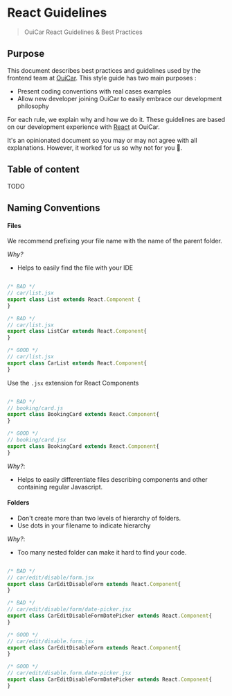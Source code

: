 # React Guidelines
> OuiCar React Guidelines &amp; Best Practices

## Purpose
This document describes best practices and guidelines used by the frontend team at [OuiCar](http://www.ouicar.fr/).
This style guide has two main purposes :
-  Present coding conventions with real cases examples
-	 Allow new developer joining OuiCar to easily embrace our development philosophy

For each rule, we explain why and how we do it.
These guidelines are based on our development experience with [React](https://facebook.github.io/react/) at OuiCar.

It's an opinionated document so you may or may not agree with all explanations. However, it worked for us so why not for you 🙂.

## Table of content
TODO

## Naming Conventions

#### Files

We recommend prefixing your file name with the name of the parent folder.

*Why?*

- Helps to easily find the file with your IDE


```javascript

/* BAD */
// car/list.jsx
export class List extends React.Component {
}

/* BAD */
// car/list.jsx
export class ListCar extends React.Component{
}

/* GOOD */
// car/list.jsx
export class CarList extends React.Component{
}
  ```

Use the `.jsx` extension for React Components

```javascript

/* BAD */
// booking/card.js
export class BookingCard extends React.Component{
}

/* GOOD */
// booking/card.jsx
export class BookingCard extends React.Component{
}

  ```

*Why?*:

- Helps to easily differentiate files describing components and other containing regular Javascript.  

#### Folders

- Don't create more than two levels of hierarchy of folders.
- Use dots in your filename to indicate hierarchy

*Why?*:

- Too many nested folder can make it hard to find your code.


```javascript

/* BAD */
// car/edit/disable/form.jsx
export class CarEditDisableForm extends React.Component{
}

/* BAD */
// car/edit/disable/form/date-picker.jsx
export class CarEditDisableFormDatePicker extends React.Component{
}

/* GOOD */
// car/edit/disable.form.jsx
export class CarEditDisableForm extends React.Component{
}

/* GOOD */
// car/edit/disable.form.date-picker.jsx
export class CarEditDisableFormDatePicker extends React.Component{
}
  ```

